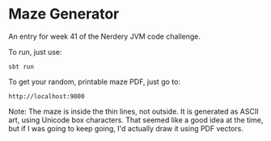 # Maze Generator
An entry for week 41 of the Nerdery JVM code challenge.

To run, just use:

    sbt run

To get your random, printable maze PDF, just go to:

    http://localhost:9000

Note: The maze is inside the thin lines, not outside. It is generated as ASCII art, using Unicode box characters.
That seemed like a good idea at the time, but if I was going to keep going, I'd actually draw it using PDF vectors.
